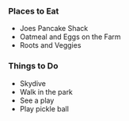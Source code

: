 ### Places to Eat
  - Joes Pancake Shack
  - Oatmeal and Eggs on the Farm
  - Roots and Veggies

### Things to Do
  - Skydive
  - Walk in the park
  - See a play
  - Play pickle ball
